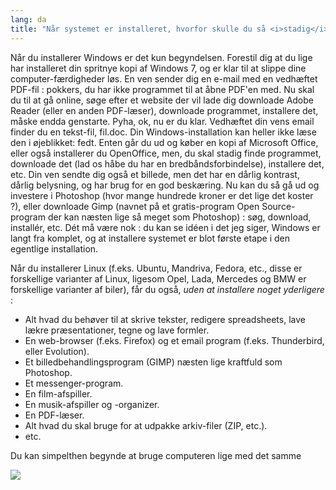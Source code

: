 ```yaml
---
lang: da
title: "Når systemet er installeret, hvorfor skulle du så <i>stadig</i> have brug for at installere ting?"
---
```


Når du installerer Windows er det kun begyndelsen. Forestil dig at du lige har installeret din spritnye kopi af Windows 7, og er klar til at slippe dine computer-færdigheder løs. En ven sender dig en e-mail med en vedhæftet PDF-fil : pokkers, du har ikke programmet til at åbne PDF'en med. Nu skal du til at gå online, søge efter et website der vil lade dig downloade Adobe Reader (eller en anden PDF-læser), downloade programmet, installere det, måske endda genstarte. Pyha, ok, nu er du klar. Vedhæftet din vens email finder du en tekst-fil, fil.doc. Din Windows-installation kan heller ikke læse den i øjeblikket: fedt. Enten går du ud og køber en kopi af Microsoft Office, eller også installerer du OpenOffice, men, du skal stadig finde programmet, downloade det (lad os håbe du har en bredbåndsforbindelse), installere det, etc. Din ven sendte dig også et billede, men det har en dårlig kontrast, dårlig belysning, og har brug for en god beskæring. Nu kan du så gå ud og investere i Photoshop (hvor mange hundrede kroner er det lige det koster ?), eller downloade Gimp (navnet på et gratis-program Open Source-program der kan næsten lige så meget som Photoshop) : søg, download, installér, etc. Dét må være nok : du kan se idéen i det jeg siger, Windows er langt fra komplet, og at installere systemet er blot første etape i den egentlige installation.

Når du installerer Linux (f.eks. Ubuntu, Mandriva, Fedora, etc., disse er forskellige varianter af Linux, ligesom Opel, Lada, Mercedes og BMW er forskellige varianter af biler), får du også, <i>uden at installere noget yderligere</i> :

<ul>

<li>Alt hvad du behøver til at skrive tekster, redigere spreadsheets, lave lækre præsentationer, tegne og lave formler.</li>

<li>En web-browser (f.eks. Firefox) og et email program (f.eks. Thunderbird, eller Evolution).</li>
<li>Et billedbehandlingsprogram (GIMP) næsten lige kraftfuld som Photoshop.</li>
<li>Et messenger-program.</li>
<li>En film-afspiller.</li>
<li>En musik-afspiller og -organizer.</li>
<li>En PDF-læser.</li>
<li>Alt hvad du skal bruge for at udpakke arkiv-filer (ZIP, etc.).</li>
<li>etc.</li>
</ul>

Du kan simpelthen begynde at bruge computeren lige med det samme

<img src="Images/app_menu.png" />




